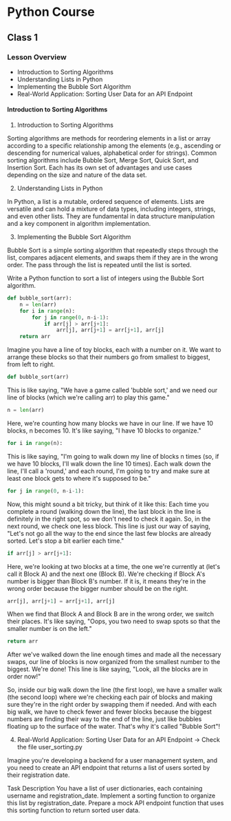 # Python Course

## Class 1

### Lesson Overview
- Introduction to Sorting Algorithms
- Understanding Lists in Python
- Implementing the Bubble Sort Algorithm
- Real-World Application: Sorting User Data for an API Endpoint

#### Introduction to Sorting Algorithms

1. Introduction to Sorting Algorithms

Sorting algorithms are methods for reordering elements in a list or array according to a specific relationship among the elements (e.g., ascending or descending for numerical values, alphabetical order for strings). Common sorting algorithms include Bubble Sort, Merge Sort, Quick Sort, and Insertion Sort. Each has its own set of advantages and use cases depending on the size and nature of the data set.

2. Understanding Lists in Python

In Python, a list is a mutable, ordered sequence of elements. Lists are versatile and can hold a mixture of data types, including integers, strings, and even other lists. They are fundamental in data structure manipulation and a key component in algorithm implementation.

3. Implementing the Bubble Sort Algorithm

Bubble Sort is a simple sorting algorithm that repeatedly steps through the list, compares adjacent elements, and swaps them if they are in the wrong order. The pass through the list is repeated until the list is sorted.


Write a Python function to sort a list of integers using the Bubble Sort algorithm.
    
```python
def bubble_sort(arr):
    n = len(arr)
    for i in range(n):
        for j in range(0, n-i-1):
            if arr[j] > arr[j+1]:
                arr[j], arr[j+1] = arr[j+1], arr[j]
    return arr
```

Imagine you have a line of toy blocks, each with a number on it. We want to arrange these blocks so that their numbers go from smallest to biggest, from left to right.

```python 
def bubble_sort(arr)
```
This is like saying, "We have a game called 'bubble sort,' and we need our line of blocks (which we're calling arr) to play this game."

```python 
n = len(arr)
```
Here, we're counting how many blocks we have in our line. If we have 10 blocks, n becomes 10. It's like saying, "I have 10 blocks to organize."

```python 
for i in range(n):
```
This is like saying, "I'm going to walk down my line of blocks n times (so, if we have 10 blocks, I'll walk down the line 10 times). Each walk down the line, I'll call a 'round,' and each round, I'm going to try and make sure at least one block gets to where it's supposed to be."

```python 
for j in range(0, n-i-1):
```
Now, this might sound a bit tricky, but think of it like this: Each time you complete a round (walking down the line), the last block in the line is definitely in the right spot, so we don't need to check it again. So, in the next round, we check one less block. This line is just our way of saying, "Let's not go all the way to the end since the last few blocks are already sorted. Let's stop a bit earlier each time."

```python 
if arr[j] > arr[j+1]:
```
Here, we're looking at two blocks at a time, the one we're currently at (let's call it Block A) and the next one (Block B). We're checking if Block A's number is bigger than Block B's number. If it is, it means they're in the wrong order because the bigger number should be on the right.

```python 
arr[j], arr[j+1] = arr[j+1], arr[j]
```
When we find that Block A and Block B are in the wrong order, we switch their places. It's like saying, "Oops, you two need to swap spots so that the smaller number is on the left."

```python 
return arr
```
After we've walked down the line enough times and made all the necessary swaps, our line of blocks is now organized from the smallest number to the biggest. We're done! This line is like saying, "Look, all the blocks are in order now!"

So, inside our big walk down the line (the first loop), we have a smaller walk (the second loop) where we're checking each pair of blocks and making sure they're in the right order by swapping them if needed. And with each big walk, we have to check fewer and fewer blocks because the biggest numbers are finding their way to the end of the line, just like bubbles floating up to the surface of the water. That's why it's called "Bubble Sort"!

4. Real-World Application: Sorting User Data for an API Endpoint -> Check the file user_sorting.py

Imagine you're developing a backend for a user management system, and you need to create an API endpoint that returns a list of users sorted by their registration date.

Task Description
You have a list of user dictionaries, each containing username and registration_date.
Implement a sorting function to organize this list by registration_date.
Prepare a mock API endpoint function that uses this sorting function to return sorted user data.